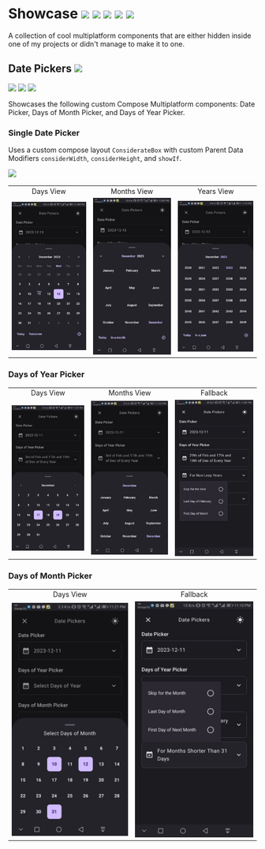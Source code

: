Showcase ![](https://img.shields.io/badge/Language-Kotlin%20Multiplatform-blue) ![](https://img.shields.io/badge/UI-Compose%20Multiplatform-green) ![](https://img.shields.io/badge/Platform-Android-green) ![](https://img.shields.io/badge/Platform-iOS-black) ![](https://img.shields.io/badge/Platform-Desktop-red)
===================================================================================
A collection of cool multiplatform components that are either hidden inside one of my projects or didn't manage to make it to one.

## Date Pickers ![](https://img.shields.io/badge/commonMain-dev.ahmedmourad.showcase.common.screens.datepickers-white?link=https://github.com/AhmedMourad0/showcase/tree/master/common/src/commonMain/kotlin/dev/ahmedmourad/showcase/common/screens/datepickers)
![](https://img.shields.io/badge/Platform-Android-green) ![](https://img.shields.io/badge/Platform-iOS-black) ![](https://img.shields.io/badge/Platform-Desktop-red)

Showcases the following custom Compose Multiplatform components: Date Picker, Days of Month Picker, and Days of Year Picker.

### Single Date Picker
Uses a custom compose layout `ConsiderateBox` with custom Parent Data Modifiers `considerWidth`, `considerHeight`, and `showIf`.

![](https://img.shields.io/badge/commonMain-dev.ahmedmourad.showcase.common.compose.layouts.ConsiderateBox-white?link=https://github.com/AhmedMourad0/showcase/blob/master/common/src/commonMain/kotlin/dev/ahmedmourad/showcase/common/compose/layouts/ConsiderateBox.kt)
<table>
  <tr>
     <td align="center">Days View</td>
     <td align="center">Months View</td>
     <td align="center">Years View</td>
  </tr>
  <tr>
    <td><img src="/screenshots/datepicker_daysmode.jpg" width=270></td>
    <td><img src="/screenshots/datepicker_monthsmode.jpg" width=270></td>
    <td><img src="/screenshots/datepicker_yearsmode.jpg" width=270></td>
  </tr>
</table>

### Days of Year Picker
<table>
  <tr>
     <td align="center">Days View</td>
     <td align="center">Months View</td>
     <td align="center">Fallback</td>
  </tr>
  <tr>
    <td><img src="/screenshots/daysofyearpicker_daysmode.jpg" width=270></td>
    <td><img src="/screenshots/daysofyearpicker_monthsmode.jpg" width=270></td>
    <td><img src="/screenshots/daysofyearpicker_fallback.jpg" width=270></td>
  </tr>
</table>

### Days of Month Picker
<table>
  <tr>
     <td align="center">Days View</td>
     <td align="center">Fallback</td>
  </tr>
  <tr>
    <td><img src="/screenshots/daysofmonthpicker.jpg" width=270></td>
    <td><img src="/screenshots/daysofmonthpicker_fallback.jpg" width=270></td>
  </tr>
</table>
